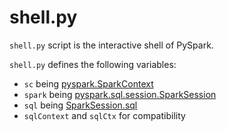 # shell.py

`shell.py` script is the interactive shell of PySpark.

`shell.py` defines the following variables:

* `sc` being [pyspark.SparkContext](SparkContext.md)
* `spark` being [pyspark.sql.session.SparkSession](SparkSession.md)
* `sql` being [SparkSession.sql](SparkSession.md#sql)
* `sqlContext` and `sqlCtx` for compatibility
